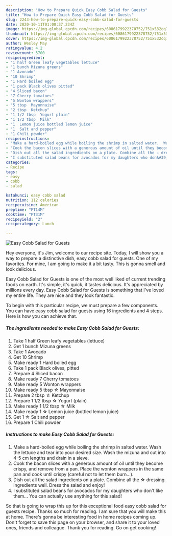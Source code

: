 ```yaml
---
description: "How to Prepare Quick Easy Cobb Salad for Guests"
title: "How to Prepare Quick Easy Cobb Salad for Guests"
slug: 2243-how-to-prepare-quick-easy-cobb-salad-for-guests
date: 2020-10-11T01:00:37.234Z
image: https://img-global.cpcdn.com/recipes/6086179922378752/751x532cq70/easy-cobb-salad-for-guests-recipe-main-photo.jpg
thumbnail: https://img-global.cpcdn.com/recipes/6086179922378752/751x532cq70/easy-cobb-salad-for-guests-recipe-main-photo.jpg
cover: https://img-global.cpcdn.com/recipes/6086179922378752/751x532cq70/easy-cobb-salad-for-guests-recipe-main-photo.jpg
author: Wesley May
ratingvalue: 4.2
reviewcount: 5700
recipeingredient:
- "1 half Green leafy vegetables lettuce"
- "1 bunch Mizuna greens"
- "1 Avocado"
- "10 Shrimp"
- "1 Hard boiled egg"
- "1 pack Black olives pitted"
- "4 Sliced bacon"
- "7 Cherry tomatoes"
- "5 Wonton wrappers"
- "5 tbsp  Mayonnaise"
- "2 tbsp  Ketchup"
- "1 1/2 tbsp  Yogurt plain"
- "1 1/2 tbsp  Milk"
- "1  Lemon juice bottled lemon juice"
- "1  Salt and pepper"
- "1 Chili powder"
recipeinstructions:
- "Make a hard-boiled egg while boiling the shrimp in salted water.  Wash the lettuce and tear into your desired size. Wash the mizuna and cut into 4-5 cm lengths and drain in a sieve."
- "Cook the bacon slices with a generous amount of oil until they become crispy, and remove from a pan. Place the wonton wrappers in the same pan and cook until crispy (careful not to let them burn...)."
- "Dish out all the salad ingredients on a plate. Combine all the ☆ dressing ingredients well. Dress the salad and enjoy!"
- "I substituted salad beans for avocados for my daughters who don&#39;t like them... You can actually use anything for this salad!"
categories:
- Recipe
tags:
- easy
- cobb
- salad

katakunci: easy cobb salad 
nutrition: 112 calories
recipecuisine: American
preptime: "PT14M"
cooktime: "PT31M"
recipeyield: "2"
recipecategory: Lunch

---
```



![Easy Cobb Salad for Guests](https://img-global.cpcdn.com/recipes/6086179922378752/751x532cq70/easy-cobb-salad-for-guests-recipe-main-photo.jpg)

Hey everyone, it's Jim, welcome to our recipe site. Today, I will show you a way to prepare a distinctive dish, easy cobb salad for guests. One of my favorites. For mine, I am going to make it a bit tasty. This is gonna smell and look delicious.

Easy Cobb Salad for Guests is one of the most well liked of current trending foods on earth. It's simple, it's quick, it tastes delicious. It's appreciated by millions every day. Easy Cobb Salad for Guests is something that I've loved my entire life. They are nice and they look fantastic.




To begin with this particular recipe, we must prepare a few components. You can have easy cobb salad for guests using 16 ingredients and 4 steps. Here is how you can achieve that.

<!--inarticleads1-->

##### The ingredients needed to make Easy Cobb Salad for Guests:

1. Take 1 half Green leafy vegetables (lettuce)
1. Get 1 bunch Mizuna greens
1. Take 1 Avocado
1. Get 10 Shrimp
1. Make ready 1 Hard boiled egg
1. Take 1 pack Black olives, pitted
1. Prepare 4 Sliced bacon
1. Make ready 7 Cherry tomatoes
1. Make ready 5 Wonton wrappers
1. Make ready 5 tbsp ☆ Mayonnaise
1. Prepare 2 tbsp ☆ Ketchup
1. Prepare 1 1/2 tbsp ☆ Yogurt (plain)
1. Make ready 1 1/2 tbsp ☆ Milk
1. Make ready 1 ☆ Lemon juice (bottled lemon juice)
1. Get 1 ☆ Salt and pepper
1. Prepare 1 Chili powder




<!--inarticleads2-->

##### Instructions to make Easy Cobb Salad for Guests:

1. Make a hard-boiled egg while boiling the shrimp in salted water.  Wash the lettuce and tear into your desired size. Wash the mizuna and cut into 4-5 cm lengths and drain in a sieve.
1. Cook the bacon slices with a generous amount of oil until they become crispy, and remove from a pan. Place the wonton wrappers in the same pan and cook until crispy (careful not to let them burn...).
1. Dish out all the salad ingredients on a plate. Combine all the ☆ dressing ingredients well. Dress the salad and enjoy!
1. I substituted salad beans for avocados for my daughters who don&#39;t like them... You can actually use anything for this salad!




So that is going to wrap this up for this exceptional food easy cobb salad for guests recipe. Thanks so much for reading. I am sure that you will make this at home. There's gonna be interesting food in home recipes coming up. Don't forget to save this page on your browser, and share it to your loved ones, friends and colleague. Thank you for reading. Go on get cooking!
